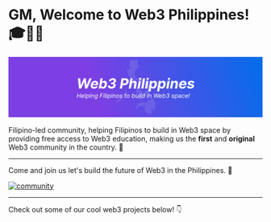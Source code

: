 # GM, Welcome to Web3 Philippines! 🎓💖🌿

[![banner](image/banner.jpg)](https://web3philippines.org)

Filipino-led community, helping Filipinos to build in Web3 space by providing free access to Web3 education, making us the **first** and **original** Web3 community in the country. 💪

---

Come and join us let's build the future of Web3 in the Philippines. 💖

[![community](https://discordapp.com/api/guilds/970915199617990707/widget.png?style=banner2)](https://web3philippines.org/discord)

---

Check out some of our cool web3 projects below! 👇

